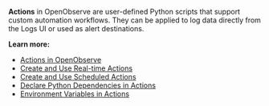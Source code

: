 **Actions** in OpenObserve are user-defined Python scripts that support custom automation workflows. They can be applied to log data directly from the Logs UI or used as alert destinations. 

**Learn more:**

- [Actions in OpenObserve](../actions/actions-in-openobserve/)
- [Create and Use Real-time Actions](../actions/create-and-use-real-time-actions/)
- [Create and Use Scheduled Actions](../actions/create-and-use-scheduled-actions/)
- [Declare Python Dependencies in Actions](../actions/declare-python-dependencies-in-O2-actions/)
- [Environment Variables in Actions](../actions/environment-variables-in-actions/)